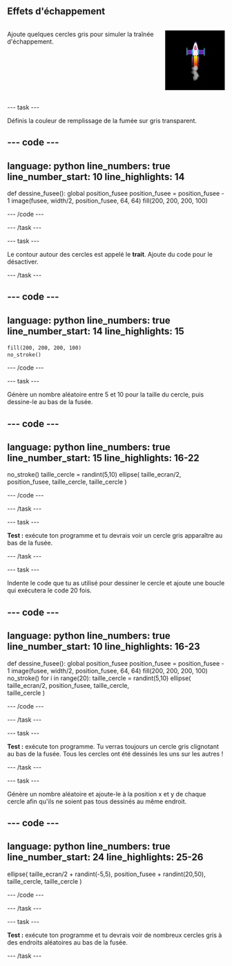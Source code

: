 ## Effets d'échappement

<div style="display: flex; flex-wrap: wrap">
<div style="flex-basis: 200px; flex-grow: 1; margin-right: 15px;">

Ajoute quelques cercles gris pour simuler la traînée d'échappement. 
</div>
<div>

![Une animation lente de l'effet de fumée.](images/rocket_smoke.gif)
</div>
</div>

--- task ---

Définis la couleur de remplissage de la fumée sur gris transparent.

--- code ---
---
language: python
line_numbers: true
line_number_start: 10
line_highlights: 14
---

def dessine_fusee():
    global position_fusee
    position_fusee = position_fusee - 1
    image(fusee, width/2, position_fusee, 64, 64)
    fill(200, 200, 200, 100) 

--- /code ---

--- /task ---


--- task ---

Le contour autour des cercles est appelé le **trait**. Ajoute du code pour le désactiver.


--- /task ---

--- code ---
---
language: python
line_numbers: true
line_number_start: 14
line_highlights: 15
---

    fill(200, 200, 200, 100) 
    no_stroke()
    

--- /code ---

--- task ---

Génère un nombre aléatoire entre 5 et 10 pour la taille du cercle, puis dessine-le au bas de la fusée.

--- code ---
---
language: python
line_numbers: true
line_number_start: 15
line_highlights: 16-22
---

no_stroke()
taille_cercle = randint(5,10) 
ellipse(
    taille_ecran/2, 
    position_fusee, 
    taille_cercle, 
    taille_cercle
)   

--- /code ---

--- /task ---

--- task ---

**Test :** exécute ton programme et tu devrais voir un cercle gris apparaître au bas de la fusée.

--- /task ---

--- task ---

Indente le code que tu as utilisé pour dessiner le cercle et ajoute une boucle qui exécutera le code 20 fois.

--- code ---
---
language: python
line_numbers: true
line_number_start: 10
line_highlights: 16-23
---

def dessine_fusee():
    global position_fusee
    position_fusee = position_fusee - 1
    image(fusee, width/2, position_fusee, 64, 64)
    fill(200, 200, 200, 100) 
    no_stroke()
    for i in range(20):
        taille_cercle = randint(5,10)
        ellipse(
            taille_ecran/2, 
            position_fusee, 
            taille_cercle,    
            taille_cercle
        )
    

--- /code ---

--- /task ---

--- task ---

**Test :** exécute ton programme. Tu verras toujours un cercle gris clignotant au bas de la fusée. Tous les cercles ont été dessinés les uns sur les autres !

--- /task ---

--- task ---

Génère un nombre aléatoire et ajoute-le à la position x et y de chaque cercle afin qu'ils ne soient pas tous dessinés au même endroit.


--- code ---
---
language: python
line_numbers: true
line_number_start: 24
line_highlights: 25-26
---

ellipse(
    taille_ecran/2 + randint(-5,5), 
    position_fusee + randint(20,50), 
    taille_cercle, 
    taille_cercle
)   

--- /code ---

--- /task ---


--- task ---

**Test :** exécute ton programme et tu devrais voir de nombreux cercles gris à des endroits aléatoires au bas de la fusée.

--- /task ---

